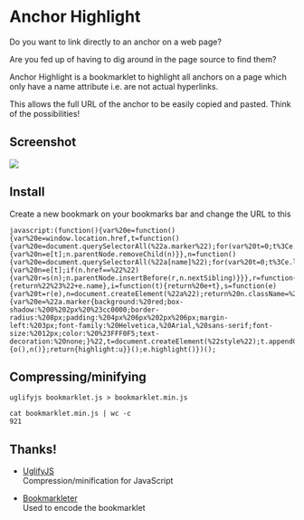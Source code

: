 # Anchor Highlight

Do you want to link directly to an anchor on a web page?

Are you fed up of having to dig around in the page source to find them?

Anchor Highlight is a bookmarklet to highlight all anchors on a page which only have a name attribute i.e. are not actual hyperlinks.

This allows the full URL of the anchor to be easily copied and pasted. Think of the possibilities!

## Screenshot

![](https://raw.github.com/jordelver/anchor-highlight/master/screenshot.png)

## Install

Create a new bookmark on your bookmarks bar and change the URL to this

    javascript:(function(){var%20e=function(){var%20e=window.location.href,t=function(){var%20e=document.querySelectorAll(%22a.marker%22);for(var%20t=0;t%3Ce.length;++t){var%20n=e[t];n.parentNode.removeChild(n)}},n=function(){var%20e=document.querySelectorAll(%22a[name]%22);for(var%20t=0;t%3Ce.length;++t){var%20n=e[t];if(n.href==%22%22){var%20r=s(n);n.parentNode.insertBefore(r,n.nextSibling)}}},r=function(e){return%22%23%22+e.name},i=function(t){return%20e+t},s=function(e){var%20t=r(e),n=document.createElement(%22a%22);return%20n.className=%22marker%22,n.innerHTML=r(e),n.href=i(t),n},o=function(){var%20e=%22a.marker{background:%20red;box-shadow:%200%202px%20%23cc0000;border-radius:%208px;padding:%204px%206px%202px%206px;margin-left:%203px;font-family:%20Helvetica,%20Arial,%20sans-serif;font-size:%2012px;color:%20%23FFF0F5;text-decoration:%20none;}%22,t=document.createElement(%22style%22);t.appendChild(document.createTextNode(e)),document.body.appendChild(t)},u=function(){o(),n()};return{highlight:u}}();e.highlight()})();

## Compressing/minifying

    uglifyjs bookmarklet.js > bookmarklet.min.js

    cat bookmarklet.min.js | wc -c
    921

## Thanks!

* [UglifyJS](https://github.com/mishoo/UglifyJS)  
  Compression/minification for JavaScript

* [Bookmarkleter](http://chris.zarate.org/bookmarkleter)  
  Used to encode the bookmarklet

